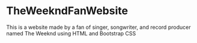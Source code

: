 # TheWeekndFanWebsite
This is a website made by a fan of singer, songwriter, and record producer named The Weeknd using HTML and Bootstrap CSS
